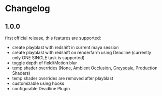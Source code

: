 # Changelog

## 1.0.0
first official release, this features are supported:
- create playblast with redshift in current maya session
- create playblast with redshift on renderfarm using Deadline (currently only ONE SINGLE task is supported)
- toggle depth of field/Motion blur
- temp shader overrides (None, Ambient Occlusion, Greyscale, Production Shaders)
- temp shader overrides are removed after playblast
- customizable using hooks
- configurable Deadline Plugin

